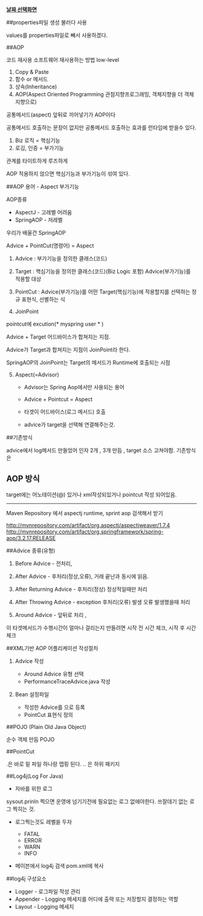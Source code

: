 **[날짜 선택화면](../README.md)**

##properties파일 생성 불러다 사용

values를 properties파일로 빼서 사용하겠다.


##AOP

코드 재사용
소프트웨어 재사용하는 방법 low-level

1. Copy & Paste
2. 함수 or 메서드 
3. 상속(Inheritance)
4. AOP(Aspect Oriented Programming 관점지향프로그래밍, 객체지향을 더 객체지향으로)

공통메서드(aspect) 앞뒤로 끼어넣기가 AOP이다

공통메서드 호출하는 문장이 없지만 공통메서드 호출하는 효과를 런타임에 받을수 있다.

1. Biz 로직 = 핵심기능
2. 로깅, 인증 = 부가기능

관계를 타이트하게 루즈하게 

AOP 적용하지 않으면 핵심기능과 부가기능이 섞여 있다.

##AOP 용어 - Aspect 부가기능

AOP종류

- AspectJ - 고레벨 어려움
- SpringAOP - 저레벨

우리가 배울건 SpringAOP

Advice + PointCut(명령어) = Aspect

1. Advice : 부가기능을 정의한 클래스(코드)

2. Target : 핵심기능을 정의한 클래스(코드)(Biz Logic 포함)
Advice(부가기능)를 적용할 대상

3. PointCut : Advice(부가기능)를 어떤 Target(핵심기능)에 적용할지를 선택하는 정규 표현식, 선별하는 식

4. JoinPoint 

pointcut에 excution(* myspring user * )

Advice + Target 어드바이스가 합쳐지는 지점.

Advice가 Target과 합쳐지는 지점이 JoinPoint라 한다.

SpringAOP의 JoinPoint는 Target의 메서드가 Runtime에 호출되는 시점

5. Aspect(=Advisor)

    - Advisor는 Spring Aop에서만 사용되는 용어

    - Advice + Pointcut = Aspect

    - 타겟이 어드바이스(로그 메서드) 호출

    - advice가 target을 선택해 연결해주는것.

##기존방식

advice에서 log메서드 만들었어 인자 2개 , 3개 만듬 , target 소스 고쳐야함. 기존방식은

## AOP 방식

target에는 어노테이션(@) 있거나  xml작성되있거나 pointcut 작성 되어있음.

---------------------------------------------------------------------------------

Maven Repository 에서 aspectj runtime, sprint aop 검색해서 받기

http://mvnrepository.com/artifact/org.aspectj/aspectjweaver/1.7.4
http://mvnrepository.com/artifact/org.springframework/spring-aop/3.2.17.RELEASE

##Advice 종류(유형)

1. Before Advice - 전처리,  

2. After Advice - 후처리(정상,오류), 거래 끝난과 동시에 읽음. 

3. After Returning Advice - 후처리(정상) 정상적일때만 처리

4. After Throwing Advice - exception 후처리(오류) 발생 오류 발생했을때 처리

5. Around Advice - 앞뒤로 처리 , 

이 타겟메서드가 수행시간이 얼마나 걸리는지 만들려면 시작 전 시간 체크, 시작 후 시간 체크

##XML기반 AOP 어플리케이션 작성절차

1. Advice 작성
    - Around Advice 유형 선택
    - PerformanceTraceAdvice.java 작성

2. Bean 설정파일
    - 작성한 Advice를 <bean>으로 등록
    - PointCut 표현식 정의

##POJO (Plain Old Java Object)

순수 객체 만듬 POJO

##PointCut

.은 바로 밑 파일 하나랑 맵핑 된다.
.. 은 하위 패키지

##Log4j(Log For Java)

- 자바를 위한 로그

sysout.prinln 찍으면 운영에 넘기기전에 필요없는 로그 없애야한다.
쓰잘데기 없는 로그 찍히는 것.

- 로그찍는것도 레벨을 두자
    - FATAL
    - ERROR
    - WARN
    - INFO

- 메이븐에서 log4j 검색 pom.xml에 복사

##log4j 구성요소

- Logger  - 로그파일 작성 관리
- Appender - Logging 메세지를 어디에 출력 또는 저장할지 결정하는 역할
- Layout - Logging 메세지